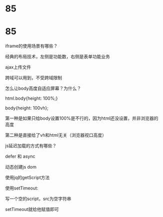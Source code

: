 # 85

# 85

iframe的使用场景有哪些？

经典的布局技术，左侧是功能数，右侧是表单功能业务

ajax上传文件

跨域可以用到，不受跨域限制

怎么让body高度自适应屏幕？为什么？

html.body{height: 100%;}

body{height: 100vh};

第一种是如果只给body设置100%是不行的，因为html还没设置，并非浏览器的高度

第二种是直接给了vh和html无关（浏览器视口高度）

js延迟加载的方式有哪些？

defer 和 async

动态创建js dom

使用jq的getScript方法

使用setTimeout:

写一个空的script，src为空字符串

setTimeout就给他赋值即可